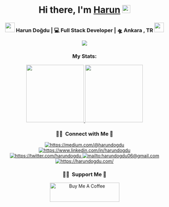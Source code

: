 <div align="center">
   <h1>Hi there, I'm <a href="https://harundogdu.com">Harun</a> <img src="https://media.giphy.com/media/hvRJCLFzcasrR4ia7z/giphy.gif" width="25px"> </h1>
</div>


<div align="center">
   <h3>
   <img src="https://media.giphy.com/media/WUlplcMpOCEmTGBtBW/giphy.gif" width="30">  
   Harun Doğdu | 💻 Full Stack Developer | 🛸 Ankara , TR  <img src="https://media.giphy.com/media/WUlplcMpOCEmTGBtBW/giphy.gif" width="30">
   </h3>
   <div>
   <img src="https://wakatime.com/badge/user/2336bc3f-f896-4a43-a4db-0db400873fb5.svg" />
   </div>
   <h3 align="center">My Stats:</h3>
<a href="https://github.com/harundogdu">
  <img height="180em" src="https://github-readme-stats-eight-theta.vercel.app/api?username=harundogdu&show_icons=true&theme=tokyonight&include_all_commits=true&count_private=true"/>
  <img height="180em" src="https://github-readme-stats-eight-theta.vercel.app/api/top-langs/?username=harundogdu&layout=compact&langs_count=8&theme=tokyonight"/>
</a>
   
   ### 🤝🏻 &nbsp;Connect with Me 🤝

<a href="https://medium.com/@harundogdu" target="_blank">
    <img src="https://img.shields.io/badge/%20-medium-black" alt="https://medium.com/@harundogdu">
</a>
<a href="https://www.linkedin.com/in/harundogdu" target="_blank">
    <img src="https://img.shields.io/badge/%20-linkedin-0072b1" alt="https://www.linkedin.com/in/harundogdu">
</a>
<a href="https://twitter.com/harunndogdu" target="_blank">
    <img src="https://img.shields.io/badge/%20-twitter-%231DA1F2" alt="https://twitter.com/harundogdu">
</a>
<a href="mailto:harundogdu06@gmail.com" target="_blank">
    <img src="https://img.shields.io/badge/%20-gmail-B23121" alt="mailto:harundogdu06@gmail.com">
</a>
<a href="https://harundogdu.com/" target="_blank">
    <img src="https://img.shields.io/badge/-Website-orange" alt="https://harundogdu.com/">
</a>
   
   ### 🤝🏻 &nbsp;Support Me 🤝
<a href="https://www.buymeacoffee.com/harundogdu" target="_blank"><img src="https://cdn.buymeacoffee.com/buttons/v2/default-yellow.png" alt="Buy Me A Coffee" style="height: 60px !important;width: 217px !important;" ></a>
</div>
